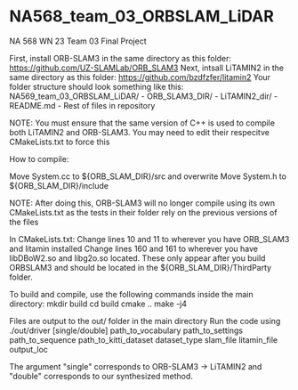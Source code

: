 # NA568_team_03_ORBSLAM_LiDAR
NA 568 WN 23 Team 03 Final Project

First, install ORB-SLAM3 in the same directory as this folder: https://github.com/UZ-SLAMLab/ORB_SLAM3
Next, intsall LiTAMIN2 in the same directory as this folder: https://github.com/bzdfzfer/litamin2
Your folder structure should look something like this:
NA569_team_03_ORBSLAM_LiDAR/
	- ORB_SLAM3_DIR/
	- LiTAMIN2_dir/
	- README.md
	- Rest of files in repository

NOTE: You must ensure that the same version of C++ is used to compile both LiTAMIN2 and ORB-SLAM3. You may need to edit their respecitve CMakeLists.txt to force this

How to compile:

Move System.cc to ${ORB_SLAM_DIR}/src and overwrite
Move System.h to ${ORB_SLAM_DIR}/include

NOTE: After doing this, ORB-SLAM3 will no longer compile using its own CMakeLists.txt as the tests in their folder rely on the previous versions of the files

In CMakeLists.txt:
	Change lines 10 and 11 to wherever you have ORB_SLAM3 and litamin installed
	Change lines 160 and 161 to wherever you have libDBoW2.so and libg2o.so located. These only appear after you build ORBSLAM3 and should be located in the ${ORB_SLAM_DIR}/ThirdParty folder.

To build and compile, use the following commands inside the main directory:
	mkdir build
	cd build
	cmake ..
	make -j4

Files are output to the out/ folder in the main directory
Run the code using ./out/driver [single/double] path_to_vocabulary path_to_settings path_to_sequence path_to_kitti_dataset dataset_type slam_file litamin_file output_loc

The argument "single" corresponds to ORB-SLAM3 -> LiTAMIN2 and "double" corresponds to our synthesized method.
